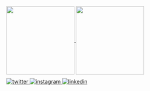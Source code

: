 <a href="https://github.com/olafkotur/olafkotur">
  <img align="center" src="https://github-readme-stats-n6q8nrw7v-olafkotur.vercel.app/api?username=olafkotur&show_icons=true&theme=dark&icon_color=1ed9cf&count_private=true" style="height:180px;"/>
</a>
<a href="https://github.com/olafkotur/olafkotur">
  <img align="center" src="https://github-readme-stats-n6q8nrw7v-olafkotur.vercel.app/api/top-langs/?username=olafkotur&layout=compact&theme=dark&hide=html,css,dart" style="height:180px;" />
</a>

<div align="left" style="margin-top:10px;">
  <a href="https://twitter.com/olafkotur" target="_blank">
    <img src=https://img.shields.io/badge/twitter-%2300acee.svg?&style=for-the-badge&logo=twitter&logoColor=white alt=twitter style="margin-bottom: 5px;" />
  </a>
  <a href="https://www.instagram.com/olafkotur" target="_blank">
    <img src=https://img.shields.io/badge/instagram-%23000000.svg?&style=for-the-badge&logo=instagram&logoColor=white alt=instagram style="margin-bottom: 5px;" />
  </a>
  <a href="https://www.linkedin.com/in/olaf-kotur-3b9b4366/" target="_blank">
    <img src=https://img.shields.io/badge/linkedin-%231E77B5.svg?&style=for-the-badge&logo=linkedin&logoColor=white alt=linkedin style="margin-bottom: 5px;" />
  </a>
</div>
